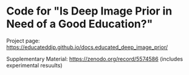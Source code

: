 # Code for "Is Deep Image Prior in Need of a Good Education?"

Project page: https://educateddip.github.io/docs.educated_deep_image_prior/

Supplementary Material: https://zenodo.org/record/5574586 (includes experimental resuults)
